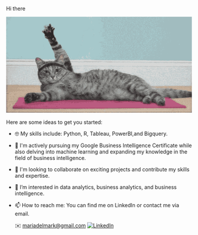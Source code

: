 Hi there 

![Alt Text](https://github.com/mariadelmark/cat_gif/blob/e88feb18cf3f57137ff5ef135d5986cbd48bf45b/kat-kitten.gif)




Here are some ideas to get you started:

- 🤓 My skills include: Python, R, Tableau, PowerBI,and Bigquery.

- 🔭  I'm actively pursuing my Google Business Intelligence Certificate 
      while also delving into machine learning and expanding my knowledge
      in the field of business intelligence.
      
- 👯 I'm looking to collaborate on exciting projects and contribute my skills and expertise.

- 🥰 I’m interested in data analytics, business analytics, and business intelligence.

- 📫 How to reach me: You can find me on LinkedIn or contact me via email.

  ✉️ mariadelmark@gmail.com
[![LinkedIn](https://img.shields.io/badge/LinkedIn-blue?logo=linkedin)](https://www.linkedin.com/in/mdmkarpinski/)



